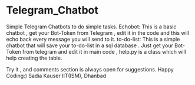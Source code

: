 # Telegram_Chatbot
Simple Telegram Chatbots to do simple tasks.
Echobot: This is a basic chatbot , get your Bot-Token from Telegram , edit it in the code and this will echo back every message you will send to it.
to-do-list: This is a simple chatbot that will save your to-do-list in a sql database . Just get your Bot-Token from telegram and edit it in main code , help.py is a class which will help creating the table. 

Try it , and comments section is always open for suggestions.
Happy Coding:)
Sadia Kauser
IIT(ISM), Dhanbad

